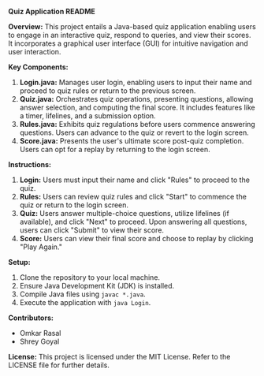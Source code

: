 **Quiz Application README**

**Overview:**
This project entails a Java-based quiz application enabling users to engage in an interactive quiz, respond to queries, and view their scores. It incorporates a graphical user interface (GUI) for intuitive navigation and user interaction.

**Key Components:**
1. **Login.java:** Manages user login, enabling users to input their name and proceed to quiz rules or return to the previous screen.
2. **Quiz.java:** Orchestrates quiz operations, presenting questions, allowing answer selection, and computing the final score. It includes features like a timer, lifelines, and a submission option.
3. **Rules.java:** Exhibits quiz regulations before users commence answering questions. Users can advance to the quiz or revert to the login screen.
4. **Score.java:** Presents the user's ultimate score post-quiz completion. Users can opt for a replay by returning to the login screen.

**Instructions:**
1. **Login:** Users must input their name and click "Rules" to proceed to the quiz.
2. **Rules:** Users can review quiz rules and click "Start" to commence the quiz or return to the login screen.
3. **Quiz:** Users answer multiple-choice questions, utilize lifelines (if available), and click "Next" to proceed. Upon answering all questions, users can click "Submit" to view their score.
4. **Score:** Users can view their final score and choose to replay by clicking "Play Again."

**Setup:**
1. Clone the repository to your local machine.
2. Ensure Java Development Kit (JDK) is installed.
3. Compile Java files using `javac *.java`.
4. Execute the application with `java Login`.

**Contributors:**
- Omkar Rasal
- Shrey Goyal

**License:**
This project is licensed under the MIT License. Refer to the LICENSE file for further details.
